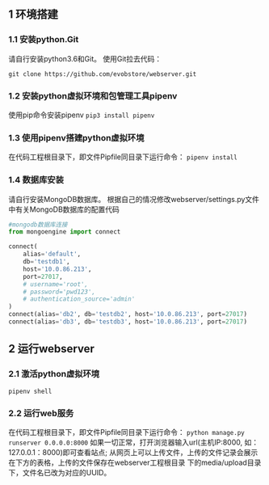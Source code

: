 ## 1 环境搭建
### 1.1 安装python.Git
请自行安装python3.6和Git。
使用Git拉去代码：
```
git clone https://github.com/evobstore/webserver.git
```
### 1.2 安装python虚拟环境和包管理工具pipenv
使用pip命令安装pipenv
```pip3 install pipenv```
### 1.3  使用pipenv搭建python虚拟环境
在代码工程根目录下，即文件Pipfile同目录下运行命令：
```pipenv install```
### 1.4 数据库安装
请自行安装MongoDB数据库。
根据自己的情况修改webserver/settings.py文件中有关MongoDB数据库的配置代码
```python
#mongodb数据库连接
from mongoengine import connect

connect(
    alias='default',
    db='testdb1',
    host='10.0.86.213',
    port=27017,
    # username='root',
    # password='pwd123',
    # authentication_source='admin'
)
connect(alias='db2', db='testdb2', host='10.0.86.213', port=27017)
connect(alias='db3', db='testdb3', host='10.0.86.213', port=27017)
```

## 2 运行webserver
### 2.1 激活python虚拟环境
```pipenv shell```
### 2.2 运行web服务
在代码工程根目录下，即文件Pipfile同目录下运行命令：
```python manage.py runserver 0.0.0.0:8000```
如果一切正常，打开浏览器输入url(主机IP:8000, 如：127.0.0.1：8000)即可查看站点;
从网页上可以上传文件，上传的文件记录会展示在下方的表格，上传的文件保存在webserver工程根目录
下的media/upload目录下，文件名已改为对应的UUID。

